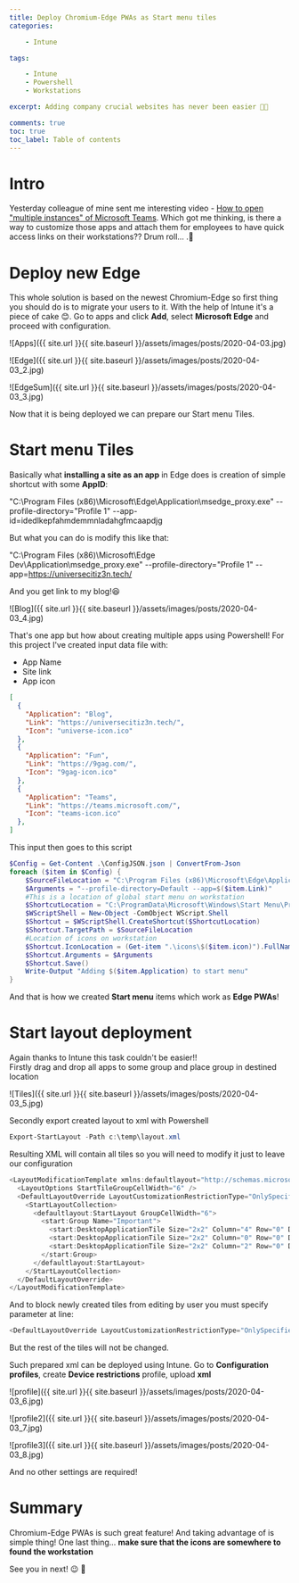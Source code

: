 ```yaml
---
title: Deploy Chromium-Edge PWAs as Start menu tiles 
categories:

    - Intune

tags:

    - Intune
    - Powershell
    - Workstations

excerpt: Adding company crucial websites has never been easier 🤯🔥

comments: true
toc: true
toc_label: Table of contents
---
```


# Intro

Yesterday colleague of mine sent me interesting video - [How to open "multiple instances" of Microsoft Teams](https://youtu.be/aCWhRtl9JIY?t=77). Which got me thinking, is there a way to customize those apps and attach them for employees to have quick access links on their workstations?? Drum roll... .🥁

# Deploy new Edge

This whole solution is based on the newest Chromium-Edge so first thing you should do is to migrate your users to it. With the help of Intune it's a piece of cake 😊. Go to apps and click **Add**, select **Microsoft Edge** and proceed with configuration.

![Apps]({{ site.url }}{{ site.baseurl }}/assets/images/posts/2020-04-03.jpg)

![Edge]({{ site.url }}{{ site.baseurl }}/assets/images/posts/2020-04-03_2.jpg)

![EdgeSum]({{ site.url }}{{ site.baseurl }}/assets/images/posts/2020-04-03_3.jpg)

Now that it is being deployed we can prepare our Start menu Tiles.

# Start menu Tiles

Basically what **installing a site as an app** in Edge does is creation of simple shortcut with some **AppID**:

"C:\Program Files (x86)\Microsoft\Edge\Application\msedge_proxy.exe" --profile-directory="Profile 1" --app-id=idedlkepfahmdemmnladahgfmcaapdjg

But what you can do is modify this like that:

"C:\Program Files (x86)\Microsoft\Edge Dev\Application\msedge_proxy.exe" --profile-directory="Profile 1" --app=https://universecitiz3n.tech/

And you get link to my blog!😆

![Blog]({{ site.url }}{{ site.baseurl }}/assets/images/posts/2020-04-03_4.jpg)

That's one app but how about creating multiple apps using Powershell! For this project I've created input data file with:

* App Name
* Site link
* App icon 

``` json
[
  {
    "Application": "Blog",
    "Link": "https://universecitiz3n.tech/",
    "Icon": "universe-icon.ico"
  },
  {
    "Application": "Fun",
    "Link": "https://9gag.com/",
    "Icon": "9gag-icon.ico"
  },
  {
    "Application": "Teams",
    "Link": "https://teams.microsoft.com/",
    "Icon": "teams-icon.ico"
  },
]

```

This input then goes to this script

``` powershell
$Config = Get-Content .\ConfigJSON.json | ConvertFrom-Json
foreach ($item in $Config) {
    $SourceFileLocation = "C:\Program Files (x86)\Microsoft\Edge\Application\msedge_proxy.exe"
    $Arguments = "--profile-directory=Default --app=$($item.Link)"
    #This is a location of global start menu on workstation
    $ShortcutLocation = "C:\ProgramData\Microsoft\Windows\Start Menu\Programs\$($item.Application).lnk"
    $WScriptShell = New-Object -ComObject WScript.Shell
    $Shortcut = $WScriptShell.CreateShortcut($ShortcutLocation)
    $Shortcut.TargetPath = $SourceFileLocation
    #Location of icons on workstation
    $Shortcut.IconLocation = (Get-item ".\icons\$($item.icon)").FullName
    $Shortcut.Arguments = $Arguments
    $Shortcut.Save()
    Write-Output "Adding $($item.Application) to start menu"
}
```

And that is how we created **Start menu** items which work as **Edge PWAs**!

# Start layout deployment

Again thanks to Intune this task couldn't be easier!!
<br>Firstly drag and drop all apps to some group and place group in destined location

![Tiles]({{ site.url }}{{ site.baseurl }}/assets/images/posts/2020-04-03_5.jpg)

Secondly export created layout to xml with Powershell

``` powershell
Export-StartLayout -Path c:\temp\layout.xml
```

Resulting XML will contain all tiles so you will need to modify it just to leave our configuration

``` powershell
<LayoutModificationTemplate xmlns:defaultlayout="http://schemas.microsoft.com/Start/2014/FullDefaultLayout" xmlns:start="http://schemas.microsoft.com/Start/2014/StartLayout" Version="1" xmlns="http://schemas.microsoft.com/Start/2014/LayoutModification">
  <LayoutOptions StartTileGroupCellWidth="6" />
  <DefaultLayoutOverride LayoutCustomizationRestrictionType="OnlySpecifiedGroups">
    <StartLayoutCollection>
      <defaultlayout:StartLayout GroupCellWidth="6">
        <start:Group Name="Important">
          <start:DesktopApplicationTile Size="2x2" Column="4" Row="0" DesktopApplicationLinkPath="%APPDATA%\Microsoft\Windows\Start Menu\Programs\Maciej Horbacz.lnk" />
          <start:DesktopApplicationTile Size="2x2" Column="0" Row="0" DesktopApplicationLinkPath="%APPDATA%\Microsoft\Windows\Start Menu\Programs\Fun.lnk" />
          <start:DesktopApplicationTile Size="2x2" Column="2" Row="0" DesktopApplicationLinkPath="%APPDATA%\Microsoft\Windows\Start Menu\Programs\Teams.lnk" />
        </start:Group>
      </defaultlayout:StartLayout>
    </StartLayoutCollection>
  </DefaultLayoutOverride>
</LayoutModificationTemplate>
```

And to block newly created tiles from editing by user you must specify parameter at line:<br>

``` powershell
<DefaultLayoutOverride LayoutCustomizationRestrictionType="OnlySpecifiedGroups">
```

But the rest of the tiles will not be changed.

Such prepared xml can be deployed using Intune. Go to **Configuration profiles**, create **Device restrictions** profile, upload **xml**

![profile]({{ site.url }}{{ site.baseurl }}/assets/images/posts/2020-04-03_6.jpg)

![profile2]({{ site.url }}{{ site.baseurl }}/assets/images/posts/2020-04-03_7.jpg)

![profile3]({{ site.url }}{{ site.baseurl }}/assets/images/posts/2020-04-03_8.jpg)

And no other settings are required!

# Summary

Chromium-Edge PWAs is such great feature! And taking advantage of is simple thing! One last thing... **make sure that the icons are somewhere to found the workstation**

See you in next! 😉 🧠

